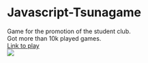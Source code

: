 # Javascript-Tsunagame
Game for the promotion of the student club.
<br/>
Got more than 10k played games.
<br/>
<a href="http://tsunamines.olympe.in/">Link to play</a>
<br/>
<img src="https://cloud.githubusercontent.com/assets/14235690/14067744/03be98da-f46c-11e5-84f7-995be6fd9340.png" />
